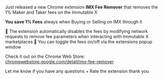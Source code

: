 Just released a new Chrome extension **IMX Fee Remover** that removes the 1% Maker and Taker fees on the Immutable X

**You save 1% Fees** always when Buying or Selling on IMX through it

:small_blue_diamond: The extension automatically disables the fees by modifying network requests to remove fee parameters when interacting with Immutable X marketplaces
:small_blue_diamond: You can toggle the fees on/off via the extensions popup window

Check it out on the Chrome Web Store: [chromewebstore.google.com/detail/imx-fee-remover](https://chromewebstore.google.com/detail/imx-fee-remover/agofgneeldhpjbhjcddflmfiifnbdeog?hl=en&authuser=0)

Let me know if you have any questions + Rate the extension thank you
